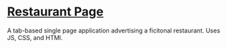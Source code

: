 # [Restaurant Page](https://drobbins-restaurant-page.vercel.app/)

A tab-based single page application advertising a ficitonal restaurant. Uses JS, CSS, and HTMl.
